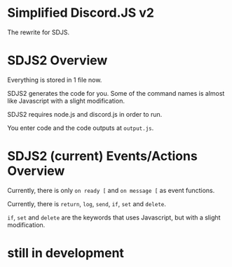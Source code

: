 # Simplified Discord.JS v2
The rewrite for SDJS.

# SDJS2 Overview
Everything is stored in 1 file now.

SDJS2 generates the code for you. Some of the command names is almost like Javascript with a slight modification.

SDJS2 requires node.js and discord.js in order to run.

You enter code and the code outputs at `output.js`.

# SDJS2 (current) Events/Actions Overview
Currently, there is only `on ready [` and `on message [` as event functions.

Currently, there is `return`, `log`, `send`, `if`, `set` and `delete`.

`if`, `set` and `delete` are the keywords that uses Javascript, but with a slight modification.

# still in development
